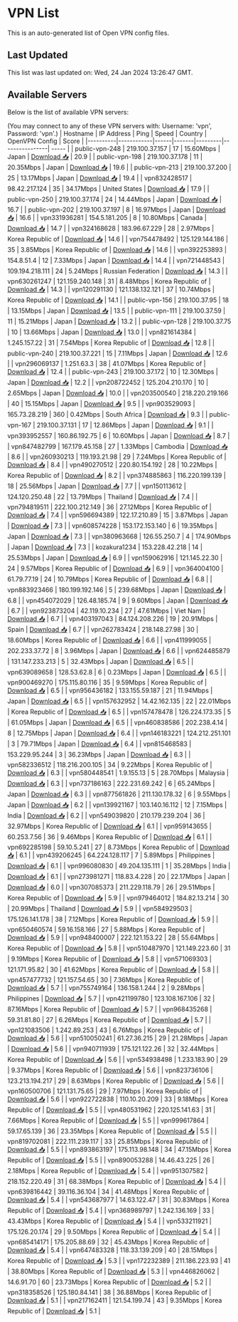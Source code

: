 # VPN List

This is an auto-generated list of Open VPN config files.

## Last Updated

This list was last updated on: Wed, 24 Jan 2024 13:26:47 GMT.

## Available Servers

Below is the list of available VPN servers:

(You may connect to any of these VPN servers with: Username: 'vpn', Password: 'vpn'.)
| Hostname | IP Address | Ping | Speed | Country | OpenVPN Config | Score |
|----------|------------|------|-------|---------|----------------| ----- |
| public-vpn-248 | 219.100.37.157 | 17 | 15.60Mbps | Japan | [Download 📥](./configs/server_0_JP.ovpn) | 20.9 |
| public-vpn-198 | 219.100.37.178 | 11 | 20.35Mbps | Japan | [Download 📥](./configs/server_1_JP.ovpn) | 19.6 |
| public-vpn-213 | 219.100.37.200 | 25 | 13.17Mbps | Japan | [Download 📥](./configs/server_2_JP.ovpn) | 19.4 |
| vpn832428517 | 98.42.217.124 | 35 | 34.17Mbps | United States | [Download 📥](./configs/server_3_US.ovpn) | 17.9 |
| public-vpn-250 | 219.100.37.174 | 24 | 14.44Mbps | Japan | [Download 📥](./configs/server_4_JP.ovpn) | 16.7 |
| public-vpn-202 | 219.100.37.197 | 8 | 16.97Mbps | Japan | [Download 📥](./configs/server_5_JP.ovpn) | 16.6 |
| vpn331936281 | 154.5.181.205 | 8 | 10.80Mbps | Canada | [Download 📥](./configs/server_6_CA.ovpn) | 14.7 |
| vpn324168628 | 183.96.67.229 | 28 | 2.97Mbps | Korea Republic of | [Download 📥](./configs/server_7_KR.ovpn) | 14.6 |
| vpn754478492 | 125.129.144.186 | 35 | 3.85Mbps | Korea Republic of | [Download 📥](./configs/server_8_KR.ovpn) | 14.6 |
| vpn392253893 | 154.8.51.4 | 12 | 7.33Mbps | Japan | [Download 📥](./configs/server_9_JP.ovpn) | 14.4 |
| vpn721448543 | 109.194.218.111 | 24 | 5.24Mbps | Russian Federation | [Download 📥](./configs/server_10_RU.ovpn) | 14.3 |
| vpn630261247 | 121.159.240.148 | 31 | 8.48Mbps | Korea Republic of | [Download 📥](./configs/server_11_KR.ovpn) | 14.3 |
| vpn120291130 | 121.138.132.121 | 37 | 10.74Mbps | Korea Republic of | [Download 📥](./configs/server_12_KR.ovpn) | 14.1 |
| public-vpn-156 | 219.100.37.95 | 18 | 13.15Mbps | Japan | [Download 📥](./configs/server_13_JP.ovpn) | 13.5 |
| public-vpn-111 | 219.100.37.59 | 11 | 15.21Mbps | Japan | [Download 📥](./configs/server_14_JP.ovpn) | 13.2 |
| public-vpn-128 | 219.100.37.75 | 10 | 13.66Mbps | Japan | [Download 📥](./configs/server_15_JP.ovpn) | 13.0 |
| vpn821614384 | 1.245.157.22 | 31 | 7.54Mbps | Korea Republic of | [Download 📥](./configs/server_16_KR.ovpn) | 12.8 |
| public-vpn-240 | 219.100.37.221 | 15 | 7.11Mbps | Japan | [Download 📥](./configs/server_17_JP.ovpn) | 12.6 |
| vpn296069137 | 1.251.63.3 | 38 | 41.07Mbps | Korea Republic of | [Download 📥](./configs/server_18_KR.ovpn) | 12.4 |
| public-vpn-243 | 219.100.37.172 | 10 | 12.30Mbps | Japan | [Download 📥](./configs/server_19_JP.ovpn) | 12.2 |
| vpn208722452 | 125.204.210.170 | 10 | 2.65Mbps | Japan | [Download 📥](./configs/server_20_JP.ovpn) | 10.0 |
| vpn203500540 | 218.220.219.166 | 40 | 15.15Mbps | Japan | [Download 📥](./configs/server_21_JP.ovpn) | 9.5 |
| vpn903529093 | 165.73.28.219 | 360 | 0.42Mbps | South Africa | [Download 📥](./configs/server_22_ZA.ovpn) | 9.3 |
| public-vpn-167 | 219.100.37.131 | 17 | 12.86Mbps | Japan | [Download 📥](./configs/server_23_JP.ovpn) | 9.1 |
| vpn393952557 | 160.86.192.75 | 6 | 10.60Mbps | Japan | [Download 📥](./configs/server_24_JP.ovpn) | 8.7 |
| vpn847482799 | 167.179.45.158 | 27 | 1.33Mbps | Cambodia | [Download 📥](./configs/server_25_KH.ovpn) | 8.6 |
| vpn260930213 | 119.193.21.98 | 29 | 7.24Mbps | Korea Republic of | [Download 📥](./configs/server_26_KR.ovpn) | 8.4 |
| vpn490270512 | 220.80.154.192 | 28 | 10.22Mbps | Korea Republic of | [Download 📥](./configs/server_27_KR.ovpn) | 8.2 |
| vpn374885863 | 116.220.199.139 | 18 | 25.56Mbps | Japan | [Download 📥](./configs/server_28_JP.ovpn) | 7.7 |
| vpn150113612 | 124.120.250.48 | 22 | 13.79Mbps | Thailand | [Download 📥](./configs/server_29_TH.ovpn) | 7.4 |
| vpn794819511 | 222.100.212.149 | 36 | 27.12Mbps | Korea Republic of | [Download 📥](./configs/server_30_KR.ovpn) | 7.4 |
| vpn596694389 | 122.17.210.89 | 15 | 3.87Mbps | Japan | [Download 📥](./configs/server_31_JP.ovpn) | 7.3 |
| vpn608574228 | 153.172.153.140 | 6 | 19.35Mbps | Japan | [Download 📥](./configs/server_32_JP.ovpn) | 7.3 |
| vpn380963668 | 126.55.250.7 | 4 | 174.90Mbps | Japan | [Download 📥](./configs/server_33_JP.ovpn) | 7.3 |
| kozakura1234 | 153.228.42.218 | 14 | 25.53Mbps | Japan | [Download 📥](./configs/server_34_JP.ovpn) | 6.9 |
| vpn159062916 | 121.145.22.30 | 24 | 9.57Mbps | Korea Republic of | [Download 📥](./configs/server_35_KR.ovpn) | 6.9 |
| vpn364004100 | 61.79.77.19 | 24 | 10.79Mbps | Korea Republic of | [Download 📥](./configs/server_36_KR.ovpn) | 6.8 |
| vpn883923466 | 180.199.192.146 | 5 | 239.68Mbps | Japan | [Download 📥](./configs/server_37_JP.ovpn) | 6.8 |
| vpn454072029 | 126.48.185.74 | 9 | 9.60Mbps | Japan | [Download 📥](./configs/server_38_JP.ovpn) | 6.7 |
| vpn923873204 | 42.119.10.234 | 27 | 47.61Mbps | Viet Nam | [Download 📥](./configs/server_39_VN.ovpn) | 6.7 |
| vpn403197043 | 84.124.208.226 | 19 | 20.91Mbps | Spain | [Download 📥](./configs/server_40_ES.ovpn) | 6.7 |
| vpn262783424 | 218.148.27.98 | 30 | 18.60Mbps | Korea Republic of | [Download 📥](./configs/server_41_KR.ovpn) | 6.6 |
| vpn411999055 | 202.233.37.72 | 8 | 3.96Mbps | Japan | [Download 📥](./configs/server_42_JP.ovpn) | 6.6 |
| vpn624485879 | 131.147.233.213 | 5 | 32.43Mbps | Japan | [Download 📥](./configs/server_43_JP.ovpn) | 6.5 |
| vpn639089658 | 128.53.62.8 | 6 | 0.23Mbps | Japan | [Download 📥](./configs/server_44_JP.ovpn) | 6.5 |
| vpn900469270 | 175.115.80.116 | 35 | 9.59Mbps | Korea Republic of | [Download 📥](./configs/server_45_KR.ovpn) | 6.5 |
| vpn956436182 | 133.155.59.187 | 21 | 11.94Mbps | Japan | [Download 📥](./configs/server_46_JP.ovpn) | 6.5 |
| vpn157632952 | 14.42.162.135 | 22 | 22.01Mbps | Korea Republic of | [Download 📥](./configs/server_47_KR.ovpn) | 6.5 |
| vpn157478478 | 126.224.173.35 | 5 | 61.05Mbps | Japan | [Download 📥](./configs/server_48_JP.ovpn) | 6.5 |
| vpn460838586 | 202.238.4.14 | 8 | 12.75Mbps | Japan | [Download 📥](./configs/server_49_JP.ovpn) | 6.4 |
| vpn146183221 | 124.212.251.101 | 3 | 79.71Mbps | Japan | [Download 📥](./configs/server_50_JP.ovpn) | 6.4 |
| vpn815468583 | 153.229.95.244 | 3 | 36.23Mbps | Japan | [Download 📥](./configs/server_51_JP.ovpn) | 6.3 |
| vpn582336512 | 118.216.200.105 | 34 | 9.22Mbps | Korea Republic of | [Download 📥](./configs/server_52_KR.ovpn) | 6.3 |
| vpn580448541 | 1.9.155.13 | 5 | 28.70Mbps | Malaysia | [Download 📥](./configs/server_53_MY.ovpn) | 6.3 |
| vpn737186163 | 222.231.69.242 | 6 | 65.24Mbps | Japan | [Download 📥](./configs/server_54_JP.ovpn) | 6.3 |
| vpn877561826 | 211.130.178.32 | 6 | 9.55Mbps | Japan | [Download 📥](./configs/server_55_JP.ovpn) | 6.2 |
| vpn139921167 | 103.140.16.112 | 12 | 7.15Mbps | India | [Download 📥](./configs/server_56_IN.ovpn) | 6.2 |
| vpn549039820 | 210.179.239.204 | 36 | 32.97Mbps | Korea Republic of | [Download 📥](./configs/server_57_KR.ovpn) | 6.1 |
| vpn959143655 | 60.253.7.56 | 36 | 9.46Mbps | Korea Republic of | [Download 📥](./configs/server_58_KR.ovpn) | 6.1 |
| vpn692285198 | 59.10.5.241 | 27 | 8.73Mbps | Korea Republic of | [Download 📥](./configs/server_59_KR.ovpn) | 6.1 |
| vpn439206245 | 64.224.128.117 | 7 | 5.89Mbps | Philippines | [Download 📥](./configs/server_60_PH.ovpn) | 6.1 |
| vpn996080830 | 49.204.135.111 | 1 | 35.28Mbps | India | [Download 📥](./configs/server_61_IN.ovpn) | 6.1 |
| vpn273981271 | 118.83.4.228 | 20 | 22.17Mbps | Japan | [Download 📥](./configs/server_62_JP.ovpn) | 6.0 |
| vpn307085373 | 211.229.118.79 | 26 | 29.51Mbps | Korea Republic of | [Download 📥](./configs/server_63_KR.ovpn) | 5.9 |
| vpn979464012 | 184.82.13.214 | 30 | 20.99Mbps | Thailand | [Download 📥](./configs/server_64_TH.ovpn) | 5.9 |
| vpn584929503 | 175.126.141.178 | 38 | 7.12Mbps | Korea Republic of | [Download 📥](./configs/server_65_KR.ovpn) | 5.9 |
| vpn650460574 | 59.16.158.166 | 27 | 5.88Mbps | Korea Republic of | [Download 📥](./configs/server_66_KR.ovpn) | 5.9 |
| vpn948400007 | 222.121.153.22 | 28 | 55.64Mbps | Korea Republic of | [Download 📥](./configs/server_67_KR.ovpn) | 5.8 |
| vpn510487970 | 121.149.223.60 | 31 | 9.19Mbps | Korea Republic of | [Download 📥](./configs/server_68_KR.ovpn) | 5.8 |
| vpn571069303 | 121.171.95.82 | 30 | 41.62Mbps | Korea Republic of | [Download 📥](./configs/server_69_KR.ovpn) | 5.8 |
| vpn457477732 | 121.157.54.65 | 30 | 7.36Mbps | Korea Republic of | [Download 📥](./configs/server_70_KR.ovpn) | 5.7 |
| vpn755749164 | 136.158.1.244 | 2 | 9.28Mbps | Philippines | [Download 📥](./configs/server_71_PH.ovpn) | 5.7 |
| vpn421199780 | 123.108.167.106 | 32 | 87.16Mbps | Korea Republic of | [Download 📥](./configs/server_72_KR.ovpn) | 5.7 |
| vpn968435268 | 59.31.81.80 | 27 | 6.26Mbps | Korea Republic of | [Download 📥](./configs/server_73_KR.ovpn) | 5.7 |
| vpn121083506 | 1.242.89.253 | 43 | 6.76Mbps | Korea Republic of | [Download 📥](./configs/server_74_KR.ovpn) | 5.6 |
| vpn510050241 | 61.27.36.215 | 29 | 21.28Mbps | Japan | [Download 📥](./configs/server_75_JP.ovpn) | 5.6 |
| vpn940711939 | 175.121.122.26 | 32 | 32.44Mbps | Korea Republic of | [Download 📥](./configs/server_76_KR.ovpn) | 5.6 |
| vpn534938498 | 1.233.183.90 | 29 | 9.37Mbps | Korea Republic of | [Download 📥](./configs/server_77_KR.ovpn) | 5.6 |
| vpn823736106 | 123.213.194.217 | 29 | 8.63Mbps | Korea Republic of | [Download 📥](./configs/server_78_KR.ovpn) | 5.6 |
| vpn160500706 | 121.131.75.65 | 29 | 7.97Mbps | Korea Republic of | [Download 📥](./configs/server_79_KR.ovpn) | 5.6 |
| vpn922722838 | 110.10.20.209 | 33 | 9.18Mbps | Korea Republic of | [Download 📥](./configs/server_80_KR.ovpn) | 5.5 |
| vpn480531962 | 220.125.141.63 | 31 | 7.66Mbps | Korea Republic of | [Download 📥](./configs/server_81_KR.ovpn) | 5.5 |
| vpn999617864 | 59.17.65.139 | 36 | 23.35Mbps | Korea Republic of | [Download 📥](./configs/server_82_KR.ovpn) | 5.5 |
| vpn819702081 | 222.111.239.117 | 33 | 25.85Mbps | Korea Republic of | [Download 📥](./configs/server_83_KR.ovpn) | 5.5 |
| vpn893863197 | 175.113.98.148 | 34 | 47.15Mbps | Korea Republic of | [Download 📥](./configs/server_84_KR.ovpn) | 5.5 |
| vpn890053288 | 14.46.43.225 | 26 | 2.18Mbps | Korea Republic of | [Download 📥](./configs/server_85_KR.ovpn) | 5.4 |
| vpn951307582 | 218.152.220.49 | 31 | 68.38Mbps | Korea Republic of | [Download 📥](./configs/server_86_KR.ovpn) | 5.4 |
| vpn639816442 | 39.116.36.104 | 34 | 41.48Mbps | Korea Republic of | [Download 📥](./configs/server_87_KR.ovpn) | 5.4 |
| vpn543687977 | 14.63.122.47 | 31 | 30.83Mbps | Korea Republic of | [Download 📥](./configs/server_88_KR.ovpn) | 5.4 |
| vpn368989797 | 1.242.136.169 | 33 | 43.43Mbps | Korea Republic of | [Download 📥](./configs/server_89_KR.ovpn) | 5.4 |
| vpn533211921 | 175.126.20.174 | 29 | 9.50Mbps | Korea Republic of | [Download 📥](./configs/server_90_KR.ovpn) | 5.4 |
| vpn685414171 | 175.205.88.69 | 32 | 45.43Mbps | Korea Republic of | [Download 📥](./configs/server_91_KR.ovpn) | 5.4 |
| vpn647483328 | 118.33.139.209 | 40 | 28.15Mbps | Korea Republic of | [Download 📥](./configs/server_92_KR.ovpn) | 5.3 |
| vpn172232389 | 211.186.223.93 | 41 | 38.80Mbps | Korea Republic of | [Download 📥](./configs/server_93_KR.ovpn) | 5.3 |
| vpn446826062 | 14.6.91.70 | 60 | 23.73Mbps | Korea Republic of | [Download 📥](./configs/server_94_KR.ovpn) | 5.2 |
| vpn318358526 | 125.180.84.141 | 38 | 36.88Mbps | Korea Republic of | [Download 📥](./configs/server_95_KR.ovpn) | 5.1 |
| vpn217162411 | 121.54.199.74 | 43 | 9.35Mbps | Korea Republic of | [Download 📥](./configs/server_96_KR.ovpn) | 5.1 |
